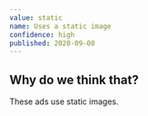 ```yaml
---
value: static
name: Uses a static image
confidence: high
published: 2020-09-08
---
```


## Why do we think that?

These ads use static images.
